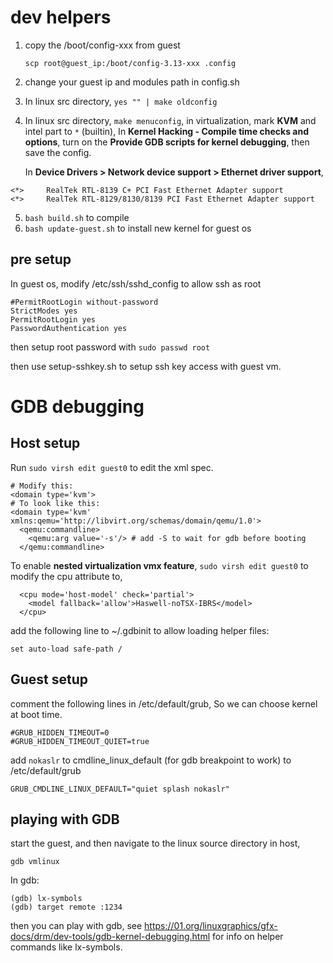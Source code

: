 # dev helpers

1. copy the /boot/config-xxx from guest

   `scp root@guest_ip:/boot/config-3.13-xxx .config`
2. change your guest ip and modules path in config.sh
3. In linux src directory, `yes "" | make oldconfig`
4. In linux src directory, `make menuconfig`, in virtualization, mark **KVM** and intel part to `*` (builtin),
   In **Kernel Hacking - Compile time checks and options**, turn on the
   **Provide GDB scripts for kernel debugging**, then save the config.

   In **Device Drivers > Network device support > Ethernet driver support**,

```
<*>     RealTek RTL-8139 C+ PCI Fast Ethernet Adapter support
<*>     RealTek RTL-8129/8130/8139 PCI Fast Ethernet Adapter support
```
5. `bash build.sh` to compile
6. `bash update-guest.sh` to install new kernel for guest os

## pre setup

In guest os, modify /etc/ssh/sshd_config to allow ssh as root

```shell
#PermitRootLogin without-password
StrictModes yes
PermitRootLogin yes
PasswordAuthentication yes
```

then setup root password with `sudo passwd root`

then use setup-sshkey.sh to setup ssh key access with guest vm.

# GDB debugging

## Host setup

Run `sudo virsh edit guest0` to edit the xml spec.

```
# Modify this:
<domain type='kvm'>
# To look like this:
<domain type='kvm' xmlns:qemu='http://libvirt.org/schemas/domain/qemu/1.0'>
  <qemu:commandline>
    <qemu:arg value='-s'/> # add -S to wait for gdb before booting
  </qemu:commandline>
```

To enable **nested virtualization vmx feature**, `sudo virsh edit guest0` to modify the cpu attribute to,
```
  <cpu mode='host-model' check='partial'>
    <model fallback='allow'>Haswell-noTSX-IBRS</model>
  </cpu>
```

add the following line to ~/.gdbinit to allow loading helper files:

```
set auto-load safe-path /
```

## Guest setup
comment the following lines in /etc/default/grub,
So we can choose kernel at boot time.

```
#GRUB_HIDDEN_TIMEOUT=0
#GRUB_HIDDEN_TIMEOUT_QUIET=true
```

add `nokaslr` to cmdline_linux_default (for gdb breakpoint to work)
to /etc/default/grub
```
GRUB_CMDLINE_LINUX_DEFAULT="quiet splash nokaslr"
```

## playing with GDB

start the guest, and then navigate to the linux source directory in host,

```
gdb vmlinux
```

In gdb:

```
(gdb) lx-symbols
(gdb) target remote :1234
```

then you can play with gdb, see https://01.org/linuxgraphics/gfx-docs/drm/dev-tools/gdb-kernel-debugging.html for info on helper commands
like lx-symbols.
